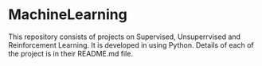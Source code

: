 # MachineLearning
This repository consists of projects on Supervised, Unsuperrvised and Reinforcement Learning.
It is developed in using Python. Details of each of the project is in their README.md file.
